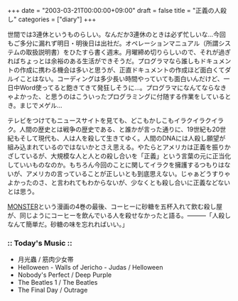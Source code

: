 +++
date = "2003-03-21T00:00:00+09:00"
draft = false
title = "正義の人殺し"
categories = ["diary"]
+++

世間では3連休というものらしい。なんだか3連休のときは必ず忙しいな...今回もご多分に漏れず明日・明後日は出社だ。オペレーションマニュアル（所謂システムの取扱説明書）をひたすら書く週末。月曜締め切りらしいので、それが過ぎればちょっとは余裕のある生活ができそうだ。プログラマなら誰しもドキュメントの作成に携わる機会は多いと思うが、正直ドキュメントの作成ほど面白くてダルイことはない。コーディングは多少長い時間やっていても面白いんだけど、一日中Word使ってると飽きてきて発狂しそうに...。プログラマになんてならなきゃよかった、と思うのはこういったプログラミングに付随する作業をしているとき。まじでメゲル...

テレビをつけてもニュースサイトを見ても、どこもかしこもイラクイラクイラク。人間の歴史とは戦争の歴史である、と誰かが言った通りに、19世紀も20世紀もそして現代も、人は人を殺して生きてゆく。人間のDNAには人殺し願望が組み込まれているのではないかとさえ思える。やたらとアメリカは正義を振りかざしているが、大規模な人と人との殺し合いを「正義」という言葉の元に正当化していいものなのか。もちろん今回のことに関してイラクを擁護するつもりはないが、アメリカの言っていることが正しいとも到底思えない。じゃぁどうすりゃよかったのさ、と言われてもわからないが、少なくとも殺し合いに正義などないとは思う。

<a href="http://www.amazon.co.jp/exec/obidos/tg/browse/-/567988/ref=_br_dp_2_lf/">MONSTER</a>という漫画の4巻の最後、コーヒーに砂糖を五杯入れて飲む殺し屋が、同じようにコーヒーを飲んでいる人を殺せなかったと語る。―――「人殺しなんて簡単だ。砂糖の味を忘れればいい。」

<h3>:: Today's Music ::</h3>
<ul>
<li>月光蟲 / 筋肉少女帯</li>
<li>Helloween - Walls of Jericho - Judas / Helloween</li>
<li>Nobody's Perfect / Deep Purple</li>
<li>The Beatles 1 / The Beatles</li>
<li>The Final Day / Outrage</li>
</ul>

